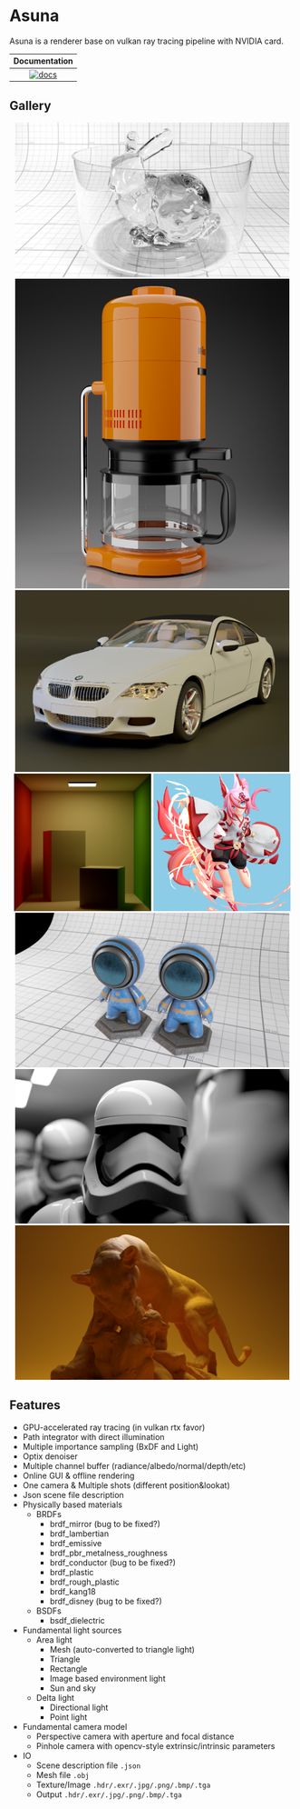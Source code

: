 # Asuna

Asuna is a renderer base on vulkan ray tracing pipeline with NVIDIA card.

| Documentation   |
|      :---:      |
| [![docs][1]][2] |


[1]: https://img.shields.io/badge/docs-passing-brightgreen
[2]: https://github.com/f1shel/Asuna/wiki/Home

## Gallery

<div>
<center>
<img src="./demo/glass_bunny.png" width="96%">
</center>
</div>

<div>
<center>
<img src="./demo/coffee.png" width="96%">
</center>
</div>

<div>
<center>
<img src="./demo/bmw.png" width="96%">
</center>
</div>

<div>
<center>
<img src="./demo/cbox.png" width="48%">
<img src="./demo/honkai.png" width="48%">
</center>
</div>

<div>
<center>
<img src="./demo/substance_boy.png" width="96%">
</center>
</div>

<div>
<center>
<img src="./demo/stormtrooper.png" width="96%">
</center>
</div>

<div>
<center>
<img src="./demo/panther.png" width="96%">
</center>
</div>

## Features

+ GPU-accelerated ray tracing (in vulkan rtx favor)
+ Path integrator with direct illumination
+ Multiple importance sampling (BxDF and Light)
+ Optix denoiser
+ Multiple channel buffer (radiance/albedo/normal/depth/etc)
+ Online GUI & offline rendering
+ One camera & Multiple shots (different position&lookat)
+ Json scene file description
+ Physically based materials
  + BRDFs
    + brdf_mirror (bug to be fixed?)
    + brdf_lambertian
    + brdf_emissive
    + brdf_pbr_metalness_roughness
    + brdf_conductor (bug to be fixed?)
    + brdf_plastic
    + brdf_rough_plastic
    + brdf_kang18
    + brdf_disney (bug to be fixed?)
  + BSDFs
    + bsdf_dielectric
+ Fundamental light sources
  + Area light
    + Mesh (auto-converted to triangle light)
    + Triangle
    + Rectangle
    + Image based environment light
    + Sun and sky
  + Delta light
    + Directional light
    + Point light
+ Fundamental camera model
  + Perspective camera with aperture and focal distance
  + Pinhole camera with opencv-style extrinsic/intrinsic parameters
+ IO
  + Scene description file `.json`
  + Mesh file `.obj`
  + Texture/Image `.hdr/.exr/.jpg/.png/.bmp/.tga`
  + Output `.hdr/.exr/.jpg/.png/.bmp/.tga`
